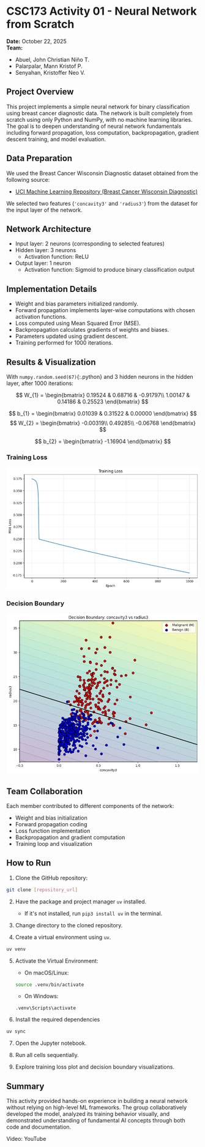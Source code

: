 # CSC173 Activity 01 - Neural Network from Scratch

**Date:** October 22, 2025  
**Team:**

- Abuel, John Christian Niño T.
- Palarpalar, Mann Kristof P.
- Senyahan, Kristoffer Neo V.

## Project Overview

This project implements a simple neural network for binary classification using breast cancer diagnostic data. The network is built completely from scratch using only Python and NumPy, with no machine learning libraries. The goal is to deepen understanding of neural network fundamentals including forward propagation, loss computation, backpropagation, gradient descent training, and model evaluation.

## Data Preparation

We used the Breast Cancer Wisconsin Diagnostic dataset obtained from the following source:

- [UCI Machine Learning Repository (Breast Cancer Wisconsin Diagnostic)](https://archive.ics.uci.edu/dataset/17/breast+cancer+wisconsin+diagnostic)  

We selected two features (`'concavity3'` and `'radius3'`) from the dataset for the input layer of the network.

## Network Architecture

- Input layer: 2 neurons (corresponding to selected features)
- Hidden layer: 3 neurons
	- Activation function: ReLU
- Output layer: 1 neuron
	- Activation function: Sigmoid to produce binary classification output

## Implementation Details

- Weight and bias parameters initialized randomly.
- Forward propagation implements layer-wise computations with chosen activation functions.
- Loss computed using Mean Squared Error (MSE).
- Backpropagation calculates gradients of weights and biases.
- Parameters updated using gradient descent.
- Training performed for 1000 iterations.

## Results & Visualization

With `numpy.random.seed(67)`{:.python} and 3 hidden neurons in the hidden layer, after 1000 iterations:

$$
W_{1} = \begin{bmatrix}
0.19524 & 0.68716 & -0.91797\\
1.00147 & 0.14186 & 0.25523
\end{bmatrix}
$$

$$
b_{1} = \begin{bmatrix}
0.01039 & 0.31522 & 0.00000
\end{bmatrix}
$$
$$
W_{2} = \begin{bmatrix}
-0.00319\\
0.49285\\
-0.06768
\end{bmatrix}
$$

$$
b_{2} = \begin{bmatrix}
-1.16904
\end{bmatrix}
$$

### Training Loss

![](results/loss.png)

### Decision Boundary

![](results/boundary.png)

## Team Collaboration

Each member contributed to different components of the network:

- Weight and bias initialization
- Forward propagation coding
- Loss function implementation
- Backpropagation and gradient computation
- Training loop and visualization

## How to Run

1. Clone the GitHub repository:

```sh
git clone [repository_url]
```

2. Have the package and project manager `uv` installed.

	- If it's not installed, run `pip3 install uv` in the terminal.

3. Change directory to the cloned repository.

4. Create a virtual environment using `uv`.

```sh
uv venv
```

5. Activate the Virtual Environment:

	- On macOS/Linux:
	```bash
	source .venv/bin/activate
	```
	- On Windows:
	```psh
	.venv\Scripts\activate
	```
6. Install the required dependencies

```sh
uv sync
```

7. Open the Jupyter notebook.

8. Run all cells sequentially.

9. Explore training loss plot and decision boundary visualizations.

## Summary

This activity provided hands-on experience in building a neural network without relying on high-level ML frameworks. The group collaboratively developed the model, analyzed its training behavior visually, and demonstrated understanding of fundamental AI concepts through both code and documentation.

Video: YouTube